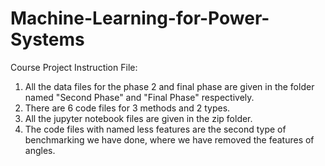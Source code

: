 # Machine-Learning-for-Power-Systems
Course Project
Instruction File:

1) All the data files for the phase 2 and final phase are given in the folder named "Second Phase" and "Final Phase" respectively.
2) There are 6 code files for 3 methods and 2 types. 
3) All the jupyter notebook files are given in the zip folder. 
4) The code files with named less features are the second type of benchmarking we have done, where we have removed the features of angles.